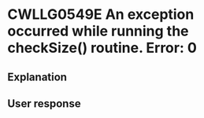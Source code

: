 # CWLLG0549E An exception occurred while running the checkSize() routine. Error: 0

## Explanation

## User response